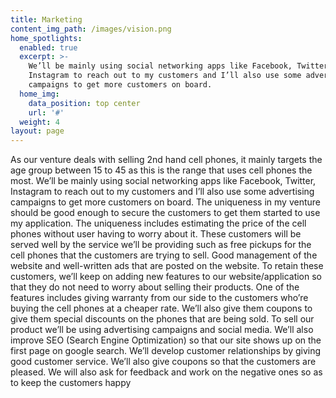 ```yaml
---
title: Marketing
content_img_path: /images/vision.png
home_spotlights:
  enabled: true
  excerpt: >-
    We’ll be mainly using social networking apps like Facebook, Twitter,
    Instagram to reach out to my customers and I’ll also use some advertising
    campaigns to get more customers on board.
  home_img:
    data_position: top center
    url: '#'
  weight: 4
layout: page
---
```

As our venture deals with selling 2nd hand cell phones, it mainly targets the age group between 15 to 45 as this is the range that uses cell phones the most. We’ll be mainly using social networking apps like Facebook, Twitter, Instagram to reach out to my customers and I’ll also use some advertising campaigns to get more customers on board. The uniqueness in my venture should be good enough to secure the customers to get them started to use my application. The uniqueness includes estimating the price of the cell phones without user having to worry about it. These customers will be served well by the service we’ll be providing such as free pickups for the cell phones that the customers are trying to sell. Good management of the website and well-written ads that are posted on the website. To retain these customers, we’ll keep on adding new features to our website/application so that they do not need to worry about selling their products. One of the features includes giving warranty from our side to the customers who’re buying the cell phones at a cheaper rate. We’ll also give them coupons to give them special discounts on the phones that are being sold. To sell our product we’ll be using advertising campaigns and social media. We’ll also improve SEO (Search Engine Optimization) so that our site shows up on the first page on google search. We’ll develop customer relationships by giving good customer service. We’ll also give coupons so that the customers are pleased. We will also ask for feedback and work on the negative ones so as to keep the customers happy
